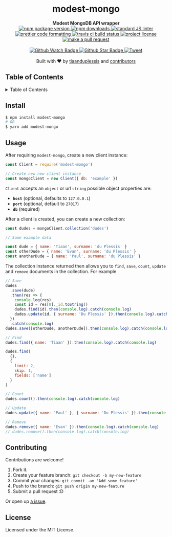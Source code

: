 
<h1 align="center">modest-mongo</h1>
<div align="center">
  <strong>Modest MongoDB API wrapper</strong>
</div>
<div align="center">
  <a href="https://npmjs.org/package/modest-mongo">
    <img src="https://img.shields.io/npm/v/modest-mongo.svg?style=flat-square" alt="npm package version" />
  </a>
  <a href="https://npmjs.org/package/modest-mongo">
  <img src="https://img.shields.io/npm/dm/modest-mongo.svg?style=flat-square" alt="npm downloads" />
  </a>
  <a href="https://github.com/feross/standard">
    <img src="https://img.shields.io/badge/code%20style-standard-brightgreen.svg?style=flat-square" alt="standard JS linter" />
  </a>
  <a href="https://github.com/prettier/prettier">
    <img src="https://img.shields.io/badge/styled_with-prettier-ff69b4.svg?style=flat-square" alt="prettier code formatting" />
  </a>
  <a href="https://travis-ci.org/tiaanduplessis/modest-mongo">
    <img src="https://img.shields.io/travis/tiaanduplessis/modest-mongo.svg?style=flat-square" alt="travis ci build status" />
  </a>
  <a href="https://github.com/tiaanduplessis/modest-mongo/blob/master/LICENSE">
    <img src="https://img.shields.io/npm/l/modest-mongo.svg?style=flat-square" alt="project license" />
  </a>
  <a href="http://makeapullrequest.com">
    <img src="https://img.shields.io/badge/PRs-welcome-brightgreen.svg?style=flat-square" alt="make a pull request" />
  </a>
</div>
<br>
<div align="center">
  <a href="https://github.com/tiaanduplessis/modest-mongo/watchers">
    <img src="https://img.shields.io/github/watchers/tiaanduplessis/modest-mongo.svg?style=social" alt="Github Watch Badge" />
  </a>
  <a href="https://github.com/tiaanduplessis/modest-mongo/stargazers">
    <img src="https://img.shields.io/github/stars/tiaanduplessis/modest-mongo.svg?style=social" alt="Github Star Badge" />
  </a>
  <a href="https://twitter.com/intent/tweet?text=Check%20out%20modest-mongo!%20https://github.com/tiaanduplessis/modest-mongo%20%F0%9F%91%8D">
    <img src="https://img.shields.io/twitter/url/https/github.com/tiaanduplessis/modest-mongo.svg?style=social" alt="Tweet" />
  </a>
</div>
<br>
<div align="center">
  Built with ❤︎ by <a href="https://github.com/tiaanduplessis">tiaanduplessis</a> and <a href="https://github.com/tiaanduplessis/modest-mongo/contributors">contributors</a>
</div>

<h2>Table of Contents</h2>
<details>
  <summary>Table of Contents</summary>
  <li><a href="#install">Install</a></li>
  <li><a href="#usage">Usage</a></li>
  <li><a href="#contribute">Contribute</a></li>
  <li><a href="#license">License</a></li>
</details>

## Install

```sh
$ npm install modest-mongo
# OR
$ yarn add modest-mongo
```
## Usage

After requiring `modest-mongo`, create a new client instance:

```js
const Client = require('modest-mongo')

// Create new new client instance
const mongoClient = new Client({ db: 'example' })
```

`Client` accepts an `object` or url `string` possible object properties are:

- **`host`** (optional, defaults to `127.0.0.1`)
- **`port`** (optional, default to `27017`)
- **`db`** (required)

After a client is created, you can create a new collection:

```js
const dudes = mongoClient.collection('dudes')

// Some example data

const dude = { name: 'Tiaan', surname: 'du Plessis' }
const otherDude = { name: 'Evan', surname: 'du Plessis' }
const anotherDude = { name: 'Paul', surname: 'du Plessis' }
```

The collection instance returned then allows you to `find`, `save`, `count`, `update` and `remove` documents in the collection. For example


```js
// Save
dudes
  .save(dude)
  .then(res => {
    console.log(res)
    const id = res[0]._id.toString()
    dudes.find(id).then(console.log).catch(console.log)
    dudes.update(id, { surname: 'Du Plessis' }).then(console.log).catch(console.log)
  })
  .catch(console.log)
dudes.save([otherDude, anotherDude]).then(console.log).catch(console.log)

// Find
dudes.find({ name: 'Tiaan' }).then(console.log).catch(console.log)

dudes.find(
  {},
  {
    limit: 2,
    skip: 1,
    fields: ['name']
  }
)

// Count
dudes.count().then(console.log).catch(console.log)

// Update
dudes.update({ name: 'Paul' }, { surname: 'Du Plessis' }).then(console.log).catch(console.log)

// Remove
dudes.remove({ name: 'Evan' }).then(console.log).catch(console.log)
// dudes.remove().then(console.log).catch(console.log)

```

## Contributing

Contributions are welcome!

1. Fork it.
2. Create your feature branch: `git checkout -b my-new-feature`
3. Commit your changes: `git commit -am 'Add some feature'`
4. Push to the branch: `git push origin my-new-feature`
5. Submit a pull request :D

Or open up [a issue](https://github.com/tiaanduplessis/modest-mongo/issues).

## License

Licensed under the MIT License.
